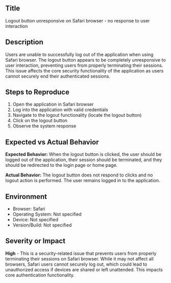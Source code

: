 ## Title
Logout button unresponsive on Safari browser - no response to user interaction

## Description
Users are unable to successfully log out of the application when using Safari browser. The logout button appears to be completely unresponsive to user interaction, preventing users from properly terminating their sessions. This issue affects the core security functionality of the application as users cannot securely end their authenticated sessions.

## Steps to Reproduce
1. Open the application in Safari browser
2. Log into the application with valid credentials
3. Navigate to the logout functionality (locate the logout button)
4. Click on the logout button
5. Observe the system response

## Expected vs Actual Behavior
**Expected Behavior:** When the logout button is clicked, the user should be logged out of the application, their session should be terminated, and they should be redirected to the login page or home page.

**Actual Behavior:** The logout button does not respond to clicks and no logout action is performed. The user remains logged in to the application.

## Environment
- Browser: Safari
- Operating System: Not specified
- Device: Not specified
- Version/Build: Not specified

## Severity or Impact
**High** - This is a security-related issue that prevents users from properly terminating their sessions on Safari browser. While it may not affect all browsers, Safari users cannot securely log out, which could lead to unauthorized access if devices are shared or left unattended. This impacts core authentication functionality.
